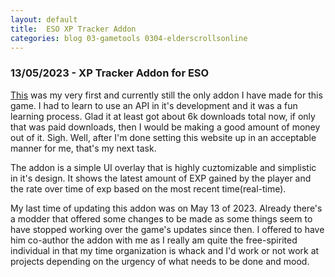```yaml
---
layout: default
title:  ESO XP Tracker Addon
categories: blog 03-gametools 0304-elderscrollsonline
---
```


<h3>13/05/2023 - XP Tracker Addon for ESO</h3>

<p><a href="https://www.esoui.com/downloads/info3072-XPTracker.html">This</a> was my very first and currently still the only addon I have made for this game. I had to learn to use an API in it's development and it was a fun learning process. Glad it at least got about 6k downloads total now, if only that was paid downloads, then I would be making a good amount of money out of it. Sigh. Well, after I'm done setting this website up in an acceptable manner for me, that's my next task.</p>

<p>The addon is a simple UI overlay that is highly cuztomizable and simplistic in it's design. It shows the latest amount of EXP gained by the player and the rate over time of exp based on the most recent time(real-time).</p>

<p>My last time of updating this addon was on May 13 of 2023. Already there's a modder that offered some changes to be made as some things seem to have stopped working over the game's updates since then. I offered to have him co-author the addon with me as I really am quite the free-spirited individual in that my time organization is whack and I'd work or not work at projects depending on the urgency of what needs to be done and mood.</p>